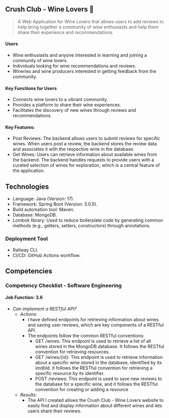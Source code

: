 ## Crush Club - Wine Lovers 🍷
> A Web Application for Wine Lovers that allows users to add reviews to help bring together a community of wine enthusiasts and help them share their experience and recommendations.
#### Users
  - Wine enthusiasts and anyone interested in learning and joining a community of wine lovers.
  - Individuals looking for wine recommendations and reviews.
  - Wineries and wine producers interested in getting feedback from the community.
#### Key Functions for Users
  - Connects wine lovers to a vibrant community.
  - Provides a platform to share their wine experiences.
  - Facilitates the discovery of new wines through reviews and recommendations.

#### Key Features:
  - Post Reviews: The backend allows users to submit reviews for specific wines. When users post a review, the backend stores the review data and associates it with the respective wine in the database.
  - Get Wines: Users can retrieve information about available wines from the backend. The backend handles requests to provide users with a curated selection of wines for exploration, which is a central feature of the application.

## Technologies
- Language: Java (Version: 17).
- Framework: Spring Boot (Version: 3.0.5).
- Build automation tool: Maven.
- Database: MongoDB.
- Lombok library: Used to reduce boilerplate code by generating common methods (e.g., getters, setters, constructors) through annotations.
### Deployment Tool
- Railway CLI.
- CI/CD: GitHub Actions workflow.

## Competencies
### Competency Checklist -  Software Engineering
#### Job Function: 3.6

- _Can implement a RESTful API?_
  - _Actions:_
     - I have defined endpoints for retrieving information about wines and saving user reviews, which are key components of a RESTful API.
     - The endpoints follow the common RESTful conventions:
          - GET /wines: This endpoint is used to retrieve a list of all wines stored in the MongoDB database. It follows the RESTful convention for retrieving resources.
          - GET /wines/{id}: This endpoint is used to retrieve information about a specific wine stored in the database, identified by its imdbId. It follows the RESTful convention for retrieving a specific resource by its identifier.
          - POST /reviews: This endpoint is used to save new reviews to the database for a specific wine, and it follows the RESTful convention for creating or adding a resource
  - _Results:_
      - The API I created allows the Crush Club - Wine Lovers website to easily find and display information about different wines and lets users share their reviews.
